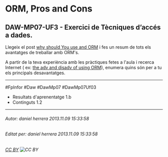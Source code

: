 # ORM, Pros and Cons
## DAW-MP07-UF3 - Exercici de Tècniques d’accés a dades.
Llegeix el post [why should You use and ORM](http://stackoverflow.com/questions/448684/why-should-you-use-an-orm) i fes un resum de tots els avantatges de treballar amb ORM's.

A partir de la teva experiència amb les pràctiques fetes a l'aula i recerca Internet ( ex: [the adv and disadv of using ORM](http://stackoverflow.com/questions/4667906/the-advantages-and-disadvantages-of-using-orm)), enumera quins són per a tu els principals desavantatges.


---

#FpInfor #Daw #DawMp07 #DawMp07Uf03

* Resultats d'aprenentatge 1.b
* Continguts 1.2
---

###### Autor: daniel herrera 2013.11.09 15:33:58
###### Editat per: daniel herrera 2013.11.09 15:33:58
###### [CC BY](https://creativecommons.org/licenses/by/4.0/) ![CC BY](https://licensebuttons.net/l/by/3.0/80x15.png)
